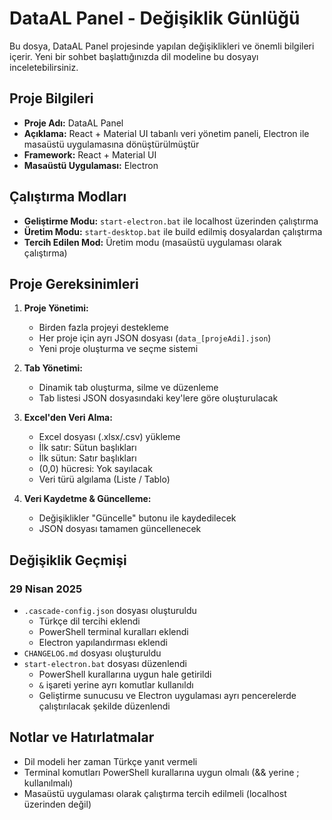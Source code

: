 # DataAL Panel - Değişiklik Günlüğü

Bu dosya, DataAL Panel projesinde yapılan değişiklikleri ve önemli bilgileri içerir. Yeni bir sohbet başlattığınızda dil modeline bu dosyayı inceletebilirsiniz.

## Proje Bilgileri

- **Proje Adı:** DataAL Panel
- **Açıklama:** React + Material UI tabanlı veri yönetim paneli, Electron ile masaüstü uygulamasına dönüştürülmüştür
- **Framework:** React + Material UI
- **Masaüstü Uygulaması:** Electron

## Çalıştırma Modları

- **Geliştirme Modu:** `start-electron.bat` ile localhost üzerinden çalıştırma
- **Üretim Modu:** `start-desktop.bat` ile build edilmiş dosyalardan çalıştırma
- **Tercih Edilen Mod:** Üretim modu (masaüstü uygulaması olarak çalıştırma)

## Proje Gereksinimleri

1. **Proje Yönetimi:**
   - Birden fazla projeyi destekleme
   - Her proje için ayrı JSON dosyası (`data_[projeAdi].json`)
   - Yeni proje oluşturma ve seçme sistemi

2. **Tab Yönetimi:**
   - Dinamik tab oluşturma, silme ve düzenleme
   - Tab listesi JSON dosyasındaki key'lere göre oluşturulacak

3. **Excel'den Veri Alma:**
   - Excel dosyası (.xlsx/.csv) yükleme
   - İlk satır: Sütun başlıkları
   - İlk sütun: Satır başlıkları
   - (0,0) hücresi: Yok sayılacak
   - Veri türü algılama (Liste / Tablo)

4. **Veri Kaydetme & Güncelleme:**
   - Değişiklikler "Güncelle" butonu ile kaydedilecek
   - JSON dosyası tamamen güncellenecek

## Değişiklik Geçmişi

### 29 Nisan 2025
- `.cascade-config.json` dosyası oluşturuldu
  - Türkçe dil tercihi eklendi
  - PowerShell terminal kuralları eklendi
  - Electron yapılandırması eklendi
- `CHANGELOG.md` dosyası oluşturuldu
- `start-electron.bat` dosyası düzenlendi
  - PowerShell kurallarına uygun hale getirildi
  - `&` işareti yerine ayrı komutlar kullanıldı
  - Geliştirme sunucusu ve Electron uygulaması ayrı pencerelerde çalıştırılacak şekilde düzenlendi

## Notlar ve Hatırlatmalar

- Dil modeli her zaman Türkçe yanıt vermeli
- Terminal komutları PowerShell kurallarına uygun olmalı (&& yerine ; kullanılmalı)
- Masaüstü uygulaması olarak çalıştırma tercih edilmeli (localhost üzerinden değil)
